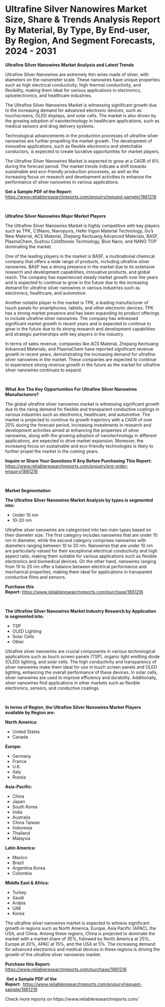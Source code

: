 <p><h1>Ultrafine Silver Nanowires Market Size, Share & Trends Analysis Report By Material, By Type, By End-user, By Region, And Segment Forecasts, 2024 - 2031</h1></p><p><strong>Ultrafine Silver Nanowires Market Analysis and Latest Trends</strong></p>
<p><p>Ultrafine Silver Nanowires are extremely thin wires made of silver, with diameters on the nanometer scale. These nanowires have unique properties such as high electrical conductivity, high thermal conductivity, and flexibility, making them ideal for various applications in electronics, optoelectronics, and healthcare industries.</p><p>The Ultrafine Silver Nanowires Market is witnessing significant growth due to the increasing demand for advanced electronic devices, such as touchscreens, OLED displays, and solar cells. The market is also driven by the growing adoption of nanotechnology in healthcare applications, such as medical sensors and drug delivery systems.</p><p>Technological advancements in the production processes of ultrafine silver nanowires are further propelling the market growth. The development of innovative applications, such as flexible electronics and stretchable conductors, is expected to create lucrative opportunities for market players.</p><p>The Ultrafine Silver Nanowires Market is expected to grow at a CAGR of 8% during the forecast period. The market trends indicate a shift towards sustainable and eco-friendly production processes, as well as the increasing focus on research and development activities to enhance the performance of silver nanowires in various applications.</p></p>
<p><strong>Get a Sample PDF of the Report:&nbsp;</strong> <a href="https://www.reliableresearchreports.com/enquiry/request-sample/1861216">https://www.reliableresearchreports.com/enquiry/request-sample/1861216</a></p>
<p>&nbsp;</p>
<p><strong>Ultrafine Silver Nanowires Major Market Players</strong></p>
<p><p>The Ultrafine Silver Nanowires Market is highly competitive with key players such as TPK, C3Nano, Nanopyxis, Hefei Vigon Material Technology, Gu’s New Material, ACS Material, Zhejiang Kechuang Advanced Materials, BASF, PlasmaChem, Suzhou ColdStones Technology, Blue Nano, and NANO TOP dominating the market. </p><p>One of the leading players in the market is BASF, a multinational chemical company that offers a wide range of products, including ultrafine silver nanowires. BASF has a strong presence in the market due to its extensive research and development capabilities, innovative products, and global reach. The company has experienced steady market growth over the years and is expected to continue to grow in the future due to the increasing demand for ultrafine silver nanowires in various industries such as electronics, healthcare, and automotive.</p><p>Another notable player in the market is TPK, a leading manufacturer of touch panels for smartphones, tablets, and other electronic devices. TPK has a strong market presence and has been expanding its product offerings to include ultrafine silver nanowires. The company has witnessed significant market growth in recent years and is expected to continue to grow in the future due to its strong research and development capabilities and strategic partnerships with key players in the industry.</p><p>In terms of sales revenue, companies like ACS Material, Zhejiang Kechuang Advanced Materials, and PlasmaChem have reported significant revenue growth in recent years, demonstrating the increasing demand for ultrafine silver nanowires in the market. These companies are expected to continue to experience strong revenue growth in the future as the market for ultrafine silver nanowires continues to expand.</p></p>
<p>&nbsp;</p>
<p><strong>What Are The Key Opportunities For Ultrafine Silver Nanowires Manufacturers?</strong></p>
<p><p>The global ultrafine silver nanowires market is witnessing significant growth due to the rising demand for flexible and transparent conductive coatings in various industries such as electronics, healthcare, and automotive. The market is projected to continue its growth trajectory with a CAGR of over 20% during the forecast period. Increasing investments in research and development activities aimed at enhancing the properties of silver nanowires, along with the growing adoption of nanotechnology in different applications, are expected to drive market expansion. Moreover, the increasing focus on sustainable and eco-friendly technologies is likely to further propel the market in the coming years.</p></p>
<p><strong>Inquire or Share Your Questions If Any Before Purchasing This Report:</strong> <a href="https://www.reliableresearchreports.com/enquiry/pre-order-enquiry/1861216">https://www.reliableresearchreports.com/enquiry/pre-order-enquiry/1861216</a></p>
<p>&nbsp;</p>
<p><strong>Market Segmentation</strong></p>
<p><strong>The Ultrafine Silver Nanowires Market Analysis by types is segmented into:</strong></p>
<p><ul><li>Under 10 nm</li><li>10-20 nm</li></ul></p>
<p><p>Ultrafine silver nanowires are categorized into two main types based on their diameter size. The first category includes nanowires that are under 10 nm in diameter, while the second category comprises nanowires with diameters ranging between 10 to 20 nm. Nanowires that are under 10 nm are particularly valued for their exceptional electrical conductivity and high aspect ratio, making them suitable for various applications such as flexible electronics and biomedical devices. On the other hand, nanowires ranging from 10 to 20 nm offer a balance between electrical performance and mechanical properties, making them ideal for applications in transparent conductive films and sensors.</p></p>
<p><strong>Purchase this Report:&nbsp;</strong><a href="https://www.reliableresearchreports.com/purchase/1861216">https://www.reliableresearchreports.com/purchase/1861216</a></p>
<p>&nbsp;</p>
<p><strong>The Ultrafine Silver Nanowires Market Industry Research by Application is segmented into:</strong></p>
<p><ul><li>TSP</li><li>OLED Lighting</li><li>Solar Cells</li><li>Other</li></ul></p>
<p><p>Ultrafine silver nanowires are crucial components in various technological applications such as touch screen panels (TSP), organic light emitting diode (OLED) lighting, and solar cells. The high conductivity and transparency of silver nanowires make them ideal for use in touch screen panels and OLED lighting, enhancing the overall performance of these devices. In solar cells, silver nanowires are used to improve efficiency and durability. Additionally, silver nanowires find applications in other markets such as flexible electronics, sensors, and conductive coatings.</p></p>
<p>&nbsp;</p>
<p><strong>In terms of Region, the Ultrafine Silver Nanowires Market Players available by Region are:</strong></p>
<p>
    <p> <strong> North America: </strong>
        <ul>
            <li>United States</li>
            <li>Canada</li>
        </ul>
        </p> 
    <p> <strong> Europe: </strong>
        <ul>
            <li>Germany</li>
            <li>France</li>
            <li>U.K.</li>
            <li>Italy</li>
            <li>Russia</li>
        </ul>
        </p> 
    <p> <strong> Asia-Pacific: </strong>
        <ul>
            <li>China</li>
            <li>Japan</li>
            <li>South Korea</li>
            <li>India</li>
            <li>Australia</li>
            <li>China Taiwan</li>
            <li>Indonesia</li>
            <li>Thailand</li>
            <li>Malaysia</li>
        </ul>
        </p> 
    <p> <strong> Latin America: </strong>
        <ul>
            <li>Mexico</li>
            <li>Brazil</li>
            <li>Argentina Korea</li>
            <li>Colombia</li>
        </ul>
        </p> 
    <p> <strong> Middle East & Africa: </strong>
        <ul>
            <li>Turkey</li>
            <li>Saudi</li>
            <li>Arabia</li>
            <li>UAE</li>
            <li>Korea</li>
        </ul>
    </p>
    </p>
<p><p>The ultrafine silver nanowires market is expected to witness significant growth in regions such as North America, Europe, Asia Pacific (APAC), the USA, and China. Among these regions, China is projected to dominate the market with a market share of 35%, followed by North America at 25%, Europe at 20%, APAC at 15%, and the USA at 5%. The increasing demand for advanced electronics and medical devices in these regions is driving the growth of the ultrafine silver nanowires market.</p></p>
<p><strong>Purchase this Report: </strong><a href="https://www.reliableresearchreports.com/purchase/1861216">https://www.reliableresearchreports.com/purchase/1861216</a></p>
<p>&nbsp;<strong>Get a Sample PDF of the Report:&nbsp;&nbsp;</strong><a href="https://www.reliableresearchreports.com/enquiry/request-sample/1861216">https://www.reliableresearchreports.com/enquiry/request-sample/1861216</a></p>
<p><strong></strong></p>
<p>Check more reports on https://www.reliableresearchreports.com/</p>